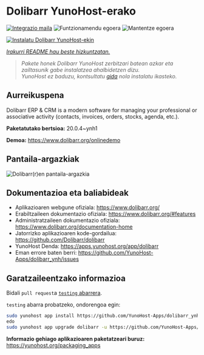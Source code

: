 <!--
Ohart ongi: README hau automatikoki sortu da <https://github.com/YunoHost/apps/tree/master/tools/readme_generator>ri esker
EZ editatu eskuz.
-->

# Dolibarr YunoHost-erako

[![Integrazio maila](https://apps.yunohost.org/badge/integration/dolibarr)](https://ci-apps.yunohost.org/ci/apps/dolibarr/)
![Funtzionamendu egoera](https://apps.yunohost.org/badge/state/dolibarr)
![Mantentze egoera](https://apps.yunohost.org/badge/maintained/dolibarr)

[![Instalatu Dolibarr YunoHost-ekin](https://install-app.yunohost.org/install-with-yunohost.svg)](https://install-app.yunohost.org/?app=dolibarr)

*[Irakurri README hau beste hizkuntzatan.](./ALL_README.md)*

> *Pakete honek Dolibarr YunoHost zerbitzari batean azkar eta zailtasunik gabe instalatzea ahalbidetzen dizu.*  
> *YunoHost ez baduzu, kontsultatu [gida](https://yunohost.org/install) nola instalatu ikasteko.*

## Aurreikuspena

Dolibarr ERP & CRM is a modern software for managing your professional or associative activity (contacts, invoices, orders, stocks, agenda, etc.).

**Paketatutako bertsioa:** 20.0.4~ynh1

**Demoa:** <https://www.dolibarr.org/onlinedemo>

## Pantaila-argazkiak

![Dolibarr(r)en pantaila-argazkia](./doc/screenshots/screenshot.jpg)

## Dokumentazioa eta baliabideak

- Aplikazioaren webgune ofiziala: <https://www.dolibarr.org/>
- Erabiltzaileen dokumentazio ofiziala: <https://www.dolibarr.org/#features>
- Administratzaileen dokumentazio ofiziala: <https://www.dolibarr.org/documentation-home>
- Jatorrizko aplikazioaren kode-gordailua: <https://github.com/Dolibarr/dolibarr>
- YunoHost Denda: <https://apps.yunohost.org/app/dolibarr>
- Eman errore baten berri: <https://github.com/YunoHost-Apps/dolibarr_ynh/issues>

## Garatzaileentzako informazioa

Bidali `pull request`a [`testing` abarrera](https://github.com/YunoHost-Apps/dolibarr_ynh/tree/testing).

`testing` abarra probatzeko, ondorengoa egin:

```bash
sudo yunohost app install https://github.com/YunoHost-Apps/dolibarr_ynh/tree/testing --debug
edo
sudo yunohost app upgrade dolibarr -u https://github.com/YunoHost-Apps/dolibarr_ynh/tree/testing --debug
```

**Informazio gehiago aplikazioaren paketatzeari buruz:** <https://yunohost.org/packaging_apps>
